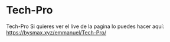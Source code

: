 # Tech-Pro
Tech-Pro
Si quieres ver el live de la pagina lo puedes hacer aquí: 
https://bysmax.xyz/emmanuel/Tech-Pro/
